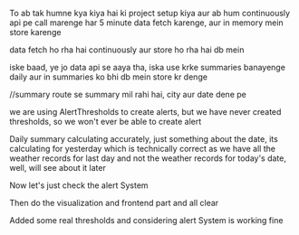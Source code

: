 To ab tak humne kya kiya hai
ki project setup kiya
aur ab hum continuously api pe call marenge har 5 minute
data fetch karenge, aur in memory mein store karenge

data fetch ho rha hai continuously aur store ho rha hai db mein

iske baad, ye jo data api se aaya tha, iska use krke summaries banayenge daily
aur in summaries ko bhi db mein store kr denge

//summary route se summary mil rahi hai, city aur date dene pe

we are using AlertThresholds to create alerts, but we have never created thresholds, so we won't ever be able to create alert


Daily summary calculating accurately, just something about the date, its calculating for yesterday which is technically correct as we have all the weather records for last day and not the weather records for today's date, well, will see about it later 

Now let's just check the alert System

Then do the visualization and frontend part and all clear

Added some real thresholds and considering alert System is working fine 